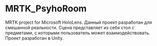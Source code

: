 # MRTK_PsyhoRoom
MRTK project for Microsoft HoloLens. Данный проект разработан для смешанной реальности. Сцена представляет из себя стол с предметами, с которыми пользователь может взаимодействовать. Проект разработан в Unity. 
